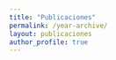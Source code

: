 ```yaml
---
title: "Publicaciones"
permalink: /year-archive/
layout: publicaciones
author_profile: true
---
```

